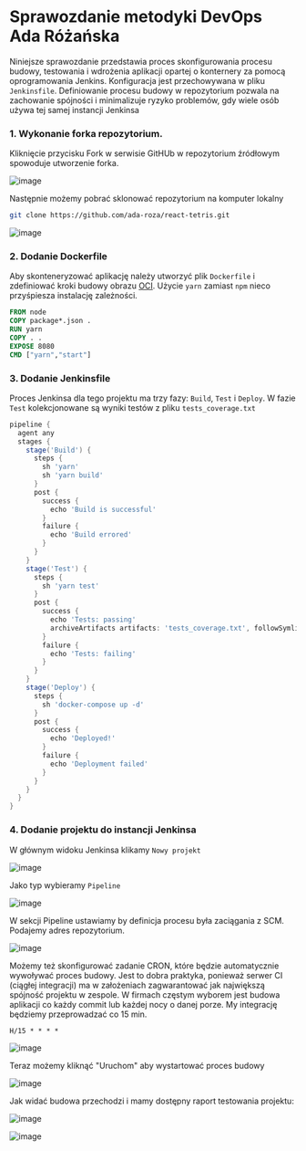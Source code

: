 # Sprawozdanie metodyki DevOps Ada Różańska
Niniejsze sprawozdanie przedstawia proces skonfigurowania procesu budowy, testowania i wdrożenia aplikacji opartej o konternery za pomocą oprogramowania Jenkins. Konfiguracja jest przechowywana w pliku `Jenkinsfile`. Definiowanie procesu budowy w repozytorium pozwala na zachowanie spójności i minimalizuje ryzyko problemów, gdy wiele osób używa tej samej instancji Jenkinsa 
### 1. Wykonanie forka repozytorium.
Kliknięcie przycisku Fork w serwisie GitHUb w repozytorium źródłowym spowoduje utworzenie forka.

![image](https://github.com/ada-roza/react-tetris/assets/123314121/f857dee2-0d98-438e-b0a2-9af0275caa25)

Następnie możemy pobrać sklonować repozytorium na komputer lokalny
```bash
git clone https://github.com/ada-roza/react-tetris.git
```
![image](https://github.com/ada-roza/react-tetris/assets/123314121/6a4a4d34-fe59-4ed0-ad5d-cdc8ec7fff00)

### 2. Dodanie Dockerfile
Aby skonteneryzować aplikację należy utworzyć plik `Dockerfile` i zdefiniować kroki budowy obrazu [OCI](https://opencontainers.org/). Użycie `yarn` zamiast `npm` nieco przyśpiesza instalację zależności.
```Dockerfile
FROM node
COPY package*.json .
RUN yarn
COPY . .
EXPOSE 8080
CMD ["yarn","start"]
```

### 3. Dodanie Jenkinsfile
Proces Jenkinsa dla tego projektu ma trzy fazy: `Build`, `Test` i `Deploy`. W fazie `Test` kolekcjonowane są wyniki testów z pliku `tests_coverage.txt`

```groovy
pipeline {
  agent any
  stages {
    stage('Build') {
      steps {
        sh 'yarn'
        sh 'yarn build'
      }
      post {
        success {
          echo 'Build is successful'
        }
        failure {
          echo 'Build errored'
        }
      }
    }
    stage('Test') {
      steps {
        sh 'yarn test'
      }
      post {
        success {
          echo 'Tests: passing'
          archiveArtifacts artifacts: 'tests_coverage.txt', followSymlinks: false
        }
        failure {
          echo 'Tests: failing'
        }
      }
    }
    stage('Deploy') {
      steps {
        sh 'docker-compose up -d'
      }
      post {
        success {
          echo 'Deployed!'
        }
        failure {
          echo 'Deployment failed'
        }
      }
    }
  }
}
```

### 4. Dodanie projektu do instancji Jenkinsa
W głównym widoku Jenkinsa klikamy `Nowy projekt`

![image](https://github.com/ada-roza/react-tetris/assets/123314121/c9a14d76-61e6-4bf6-bfaf-dc92bd2839c1)

Jako typ wybieramy `Pipeline`

![image](https://github.com/ada-roza/react-tetris/assets/123314121/df8d0229-c329-4608-a3a6-67e6993b00b6)

W sekcji Pipeline ustawiamy by definicja procesu była zaciągania z SCM. Podajemy adres repozytorium.

![image](https://github.com/ada-roza/react-tetris/assets/123314121/c149b898-1b32-4efb-add2-b576f71f530b)

Możemy też skonfigurować zadanie CRON, które będzie automatycznie wywoływać proces budowy. Jest to dobra praktyka, ponieważ serwer CI (ciągłej integracji) ma w założeniach zagwarantować jak największą spójność projektu w zespole. W firmach częstym wyborem jest budowa aplikacji co każdy commit lub każdej nocy o danej porze. My integrację będziemy przeprowadzać co 15 min.
```
H/15 * * * *
```

![image](https://github.com/ada-roza/react-tetris/assets/123314121/b6e5a2ab-1032-41b7-92f5-335247ae256f)


Teraz możemy kliknąć "Uruchom" aby wystartować proces budowy

![image](https://github.com/ada-roza/react-tetris/assets/123314121/80013cd3-3d4b-4711-805d-84c0913c4584)


Jak widać budowa przechodzi i mamy dostępny raport testowania projektu:

![image](https://github.com/ada-roza/react-tetris/assets/123314121/e9dd1ec2-8402-43ac-b3ea-f5cc6c9457db)

![image](https://github.com/ada-roza/react-tetris/assets/123314121/f0cbad03-2fcc-4a69-a128-6516dc91cbb9)


